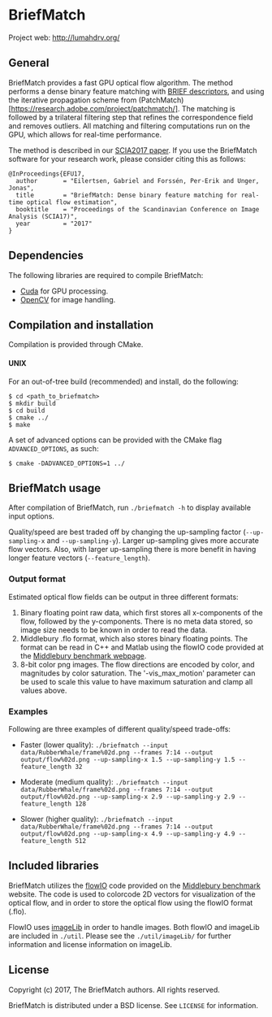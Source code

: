 # **BriefMatch**
Project web: http://lumahdrv.org/

## General
BriefMatch provides a fast GPU optical flow algorithm. The method performs a 
dense binary feature matching with [BRIEF descriptors](https://www.cs.ubc.ca/~lowe/525/papers/calonder_eccv10.pdf), 
and using the iterative propagation scheme from (PatchMatch)[https://research.adobe.com/project/patchmatch/]. 
The matching is followed by a trilateral filtering step that refines the 
correspondence field and removes outliers. All matching and filtering 
computations run on the GPU, which allows for real-time performance.

The method is described in our [SCIA2017 paper](http://vcl.itn.liu.se/publications/2017/EFU17/).
If you use the BriefMatch software for your research work, please consider
citing this as follows:

```
@InProceedings{EFU17,
  author       = "Eilertsen, Gabriel and Forssén, Per-Erik and Unger, Jonas",
  title        = "BriefMatch: Dense binary feature matching for real-time optical flow estimation",
  booktitle    = "Proceedings of the Scandinavian Conference on Image Analysis (SCIA17)",
  year         = "2017"
}
```

## Dependencies
The following libraries are required to compile BriefMatch:

 * [Cuda](https://developer.nvidia.com/cuda-toolkit) for GPU processing.
 * [OpenCV](http://opencv.org/) for image handling.

## Compilation and installation
Compilation is provided through CMake.

#### UNIX
For an out-of-tree build (recommended) and install, do the
following:

```
$ cd <path_to_briefmatch>
$ mkdir build
$ cd build
$ cmake ../
$ make
```

A set of advanced options can be provided with the CMake flag `ADVANCED_OPTIONS`,
as such:

`$ cmake -DADVANCED_OPTIONS=1 ../`

## BriefMatch usage
After compilation of BriefMatch, run `./briefmatch -h` to display available
input options. 

Quality/speed are best traded off by changing the up-sampling factor (`--up-sampling-x` and 
`--up-sampling-y`). Larger up-sampling gives more accurate flow vectors. Also,
with larger up-sampling there is more benefit in having longer
feature vectors (`--feature_length`). 

### Output format
Estimated optical flow fields can be output in three different formats:

  1. Binary floating point raw data, which first stores all x-components of 
     the flow, followed by the y-components. There is no meta data stored, so
     image size needs to be known in order to read the data.
  2. Middlebury .flo format, which also stores binary floating points. The
     format can be read in C++ and Matlab using the flowIO code provided at
     the [Middlebury benchmark webpage](http://vision.middlebury.edu/flow/data/).
  3. 8-bit color png images. The flow directions are encoded by color, and
     magnitudes by color saturation. The '-vis_max_motion' parameter can be
     used to scale this value to have maximum saturation and clamp all 
     values above.

### Examples
Following are three examples of different quality/speed trade-offs:

* Faster (lower quality):
  `./briefmatch --input data/RubberWhale/frame%02d.png --frames 7:14 --output output/flow%02d.png --up-sampling-x 1.5 --up-sampling-y 1.5 --feature_length 32`

* Moderate (medium quality):
  `./briefmatch --input data/RubberWhale/frame%02d.png --frames 7:14 --output output/flow%02d.png --up-sampling-x 2.9 --up-sampling-y 2.9 --feature_length 128`

* Slower (higher quality):
  `./briefmatch --input data/RubberWhale/frame%02d.png --frames 7:14 --output output/flow%02d.png --up-sampling-x 4.9 --up-sampling-y 4.9 --feature_length 512`

## Included libraries

BriefMatch utilizes the [flowIO](http://vision.middlebury.edu/flow/data/)
code provided on the [Middlebury benchmark](http://vision.middlebury.edu/flow/)
website. The code is used to colorcode 2D vectors for visualization of the
optical flow, and in order to store the optical flow using the flowIO format
(.flo).

FlowIO uses [imageLib](https://github.com/dscharstein/imageLib) in order to
handle images. Both flowIO and imageLib are included in `./util`. Please see
the `./util/imageLib/` for further information and license information on 
imageLib.


## License

Copyright (c) 2017, The BriefMatch authors.
All rights reserved.

BriefMatch is distributed under a BSD license. See `LICENSE` for information.
